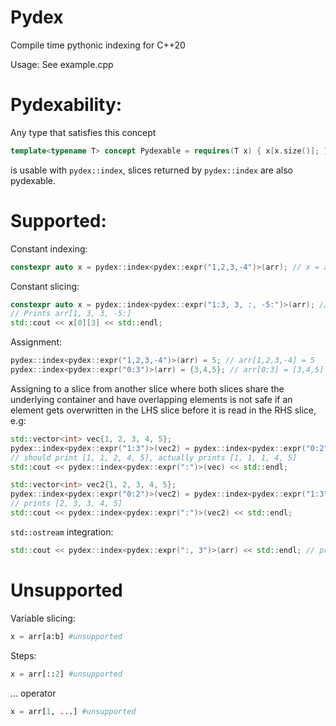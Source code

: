 # Pydex
Compile time pythonic indexing for C++20

Usage:
See example.cpp

<h1> 
Pydexability: 
</h1>

Any type that satisfies this concept
```cpp
template<typename T> concept Pydexable = requires(T x) { x[x.size()]; };
```
is usable with `pydex::index`, slices returned by `pydex::index` are also pydexable.

<h1>
Supported:
</h1>

Constant indexing:
```cpp
constexpr auto x = pydex::index<pydex::expr("1,2,3,-4")>(arr); // x = arr[1,2,3,-4]
```

Constant slicing:
```cpp
constexpr auto x = pydex::index<pydex::expr("1:3, 3, :, -5:")>(arr); // x = arr[1:3, 3, :, -5:]
// Prints arr[1, 3, 3, -5:]
std::cout << x[0][3] << std::endl;
```

Assignment:
```cpp
pydex::index<pydex::expr("1,2,3,-4")>(arr) = 5; // arr[1,2,3,-4] = 5
pydex::index<pydex::expr("0:3")>(arr) = {3,4,5}; // arr[0:3] = [3,4,5]

```
Assigning to a slice from another slice where both slices share the underlying container 
and have overlapping elements is not safe if an element gets overwritten in the LHS slice before it is read in the RHS slice, e.g:
```cpp    
std::vector<int> vec{1, 2, 3, 4, 5};
pydex::index<pydex::expr("1:3")>(vec2) = pydex::index<pydex::expr("0:2")>(vec); // Unsafe
// should print [1, 1, 2, 4, 5], actually prints [1, 1, 1, 4, 5]
std::cout << pydex::index<pydex::expr(":")>(vec) << std::endl; 
```
```cpp
std::vector<int> vec2{1, 2, 3, 4, 5};
pydex::index<pydex::expr("0:2")>(vec2) = pydex::index<pydex::expr("1:3")>(vec2); // Safe
// prints [2, 3, 3, 4, 5]
std::cout << pydex::index<pydex::expr(":")>(vec2) << std::endl;
```
`std::ostream` integration:
```cpp
std::cout << pydex::index<pydex::expr(":, 3")>(arr) << std::endl; // print(arr[:, 3])
```

<h1> Unsupported </h1>

Variable slicing:
```python
x = arr[a:b] #unsupported
```

Steps:
```python
x = arr[::2] #unsupported
```

... operator
```python
x = arr[1, ...] #unsupported
```